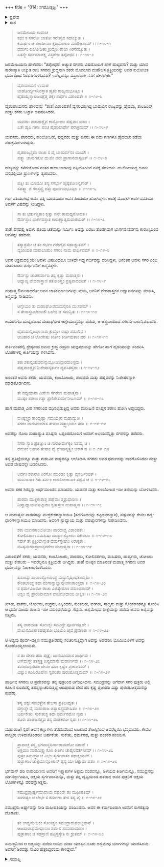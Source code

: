 +++
title = "014: ಸಗರೋತ್ಪತ್ತಿಃ"
+++

<details><summary>ಪ್ರವೇಶ</summary>


।।   ಓಂ ಓಂ ನಮೋ ನಾರಾಯಣಾಯ।।   ಶ್ರೀ ವೇದವ್ಯಾಸಾಯ ನಮಃ ।।

ಶ್ರೀ ಕೃಷ್ಣದ್ವೈಪಾಯನ ವೇದವ್ಯಾಸ ವಿರಚಿತ  

**ಶ್ರೀ ಮಹಾಭಾರತ**

**ಖಿಲಭಾಗೇ ಹರಿವಂಶಃ**

**ಹರಿವಂಶ ಪರ್ವ**

**ಅಧ್ಯಾಯ 14**


</details>

<details><summary>ಸಾರ</summary>



</details>

>ಜನಮೇಜಯ ಉವಾಚ  
ಕಥಂ ಸ ಸಗರೋ ಜಾತೋ ಗರೇಣೈವ ಸಹಾಚ್ಯುತಃ ।  
ಕಿಮರ್ಥಂ ಚ ಶಕಾದೀನಾಂ ಕ್ಷತ್ರಿಯಾಣಾಂ ಮಹೌಜಸಾಮ್ ।।   ೧-೧೪-೧  
ಧರ್ಮಂ ಕುಲೋಚಿತಂ ಕ್ರುದ್ಧೋ ರಾಜಾ ನಿರಸದಚ್ಯುತಃ ।  
ಏತನ್ಮೇ ಸರ್ವಮಾಚಕ್ಷ್ವ ವಿಸ್ತರೇಣ ತಪೋಧನ ।।   ೧-೧೪-೨
> 
ಜನಮೇಜಯನು ಹೇಳಿದನು: “ತಪೋಧನ! ಅಚ್ಯುತ ಸಗರನು ವಿಷದೊಂದಿಗೆ ಹೇಗೆ ಹುಟ್ಟಿದನು? ಮತ್ತು ಯಾವ ಕಾರಣಕ್ಕಾಗಿ ಅಚ್ಯುತ ರಾಜ ಸಗರನು ಕ್ರುದ್ಧನಾಗಿ ಶಕರೇ ಮೊದಲಾದ ಮಹೌಜಸ ಕ್ಷತ್ರಿಯರನ್ನು ಅವರ ಕುಲೋಚಿತ ಧರ್ಮದಿಂದ ನಿರಸನಗೊಳಿಸಿದನು? ಇವೆಲ್ಲವನ್ನೂ ವಿಸ್ತಾರವಾಗಿ ನನಗೆ ಹೇಳಬೇಕು.” 

>ವೈಶಂಪಾಯನ ಉವಾಚ  
ಬಾಹೋರ್ವ್ಯಸನಿನಸ್ತಾತ ಹೃತಂ ರಾಜ್ಯಮಭೂತ್ಕಿಲ ।  
ಹೈಹಯೈಸ್ತಾಲಜಂಘೈಶ್ಚ ಶಕೈಃ ಸಾರ್ಧಂ ವಿಶಾಂಪತೇ ।।   ೧-೧೪-೩
> 
ವೈಶಂಪಾಯನನು ಹೇಳಿದನು: “ತಾತ! ವಿಶಾಂಪತೇ! ವ್ಯಸನಿಯಾಗಿದ್ದ ಬಾಹುವಿನ ರಾಜ್ಯವನ್ನು ಹೈಹಯ, ತಾಲಜಂಘ ಮತ್ತು ಶಕರು ಒಟ್ಟಾಗಿ ಅಪಹರಿಸಿದರು.

>ಯವನಾಃ ಪಾರದಾಶ್ಚೈವ ಕಾಮ್ಬೋಜಾಃ ಪಹ್ಲವಾಃ ಖಸಾಃ ।  
ಏತೇ ಹ್ಯಪಿ ಗಣಾಃ ಪಂಚ ಹೈಹಯಾರ್ಥೇ ಪರಾಕ್ರಮಮ್ ।।   ೧-೧೪-೪
> 
ಯವನರು, ಪಾರದರು, ಕಾಂಬೋಜರು, ಪಹ್ಲವರು ಮತ್ತು ಖಸರು ಈ ಐದು ಗಣಗಳೂ ಹೈಹಯರ ಕಡೆಯ ಪರಾಕ್ರಮಿಗಳಾಗಿದ್ದರು.

>ಹೃತರಾಜ್ಯಸ್ತದಾ ರಾಜಾ ಸ ವೈ ಬಾಹುರ್ವನಂ ಯಯೌ ।  
ಪತ್ನ್ಯಾ ಚಾನುಗತೋ ದುಃಖೀ ವನೇ ಪ್ರಾಣಾನವಾಸೃಜತ್ ।।   ೧-೧೪-೫
> 
ರಾಜ್ಯವನ್ನು ಕಳೆದುಕೊಂಡ ನಂತರ ರಾಜಾ ಬಾಹುವು ಪತ್ನಿಯೊಂದಿಗೆ ವನಕ್ಕೆ ತೆರಳಿದನು. ದುಃಖಿಯಾಗಿದ್ದ ಅವನು ವನದಲ್ಲಿಯೇ ಪ್ರಾಣಗಳನ್ನು ತ್ಯಜಿಸಿದನು. 

>ಪತ್ನೀ ತು ಯಾದವೀ ತಸ್ಯ ಸಗರ್ಭಾ ಪೃಷ್ಠತೋಽನ್ವಗಾತ್ ।  
ಸಪತ್ನ್ಯಾ ಚ ಗರಸ್ತಸ್ಯೈ ದತ್ತಃ ಪೂರ್ವಮಭೂತ್ಕಿಲ ।।   ೧-೧೪-೬
> 
ಗರ್ಭವತಿಯಾಗಿದ್ದ ಅವನ ಪತ್ನಿ ಯಾದವಿಯು ಅವನ ಹಿಂದೆಯೇ ಹೋಗಿದ್ದಳು. ಅದಕ್ಕೆ ಮೊದಲೇ ಅವಳ ಸವತಿಯು ಅವಳಿಗೆ ವಿಷವನ್ನು ನೀಡಿದ್ದಳು.

>ಸಾ ತು ಭರ್ತುಶ್ಚಿತಾಂ ಕೃತ್ವಾ ವನೇ ತಾಮಧ್ಯರೋಹತ ।  
ಔರ್ವಸ್ತಾಂ ಭಾರ್ಗವಸ್ತಾತ ಕಾರುಣ್ಯಾತ್ಸಮವಾರಯತ್ ।।   ೧-೧೪-೭
> 
ತಾತ! ವನದಲ್ಲಿ ಅವಳು ಪತಿಯ ಚಿತೆಯನ್ನು ನಿರ್ಮಿಸಿ ಅದನ್ನು ಏರಲು ತೊಡಗಿದಾಗ ಭಾರ್ಗವ ಔರ್ವನು ಕಾರುಣ್ಯದಿಂದ ಅವಳನ್ನು ತಡೆದನು.

>ತಸ್ಯಾಶ್ರಮೇ ಚ ತಂ ಗರ್ಭಂ ಗರೇಣೈವ ಸಹಾಚ್ಯುತಮ್ ।  
ವ್ಯಜಾಯತ ಮಹಾಬಾಹುಂ ಸಗರಂ ನಾಮ ಪಾರ್ಥಿವಮ್ ।।   ೧-೧೪-೮
> 
ಅವನ ಆಶ್ರಮದಲ್ಲಿಯೇ ಅವಳು ವಿಷದಿಂದಲೂ ಬೀಳದೇ ಇದ್ದ ಗರ್ಭವನ್ನು ಧರಿಸಿದ್ದಳು. ಅನಂತರ ಅವಳು ಸಗರ ಎಂಬ ಮಹಾಬಾಹು ಪಾರ್ಥಿವನಿಗೆ ಜನ್ಮವಿತ್ತಳು.

>ಔರ್ವಸ್ತು ಜಾತಕರ್ಮಾದಿ ತಸ್ಯ ಕೃತ್ವಾ ಮಹಾತ್ಮನಃ ।  
ಅಧ್ಯಾಪ್ಯ ವೇದಶಾಸ್ತ್ರಾಣಿ ತತೋಽಸ್ತ್ರಂ ಪ್ರತ್ಯಪಾದಯತ್ ।।   ೧-೧೪-೯
> 
ಮಹಾತ್ಮ ಔರ್ವನಾದರೋ ಅವನ ಜಾತಕರ್ಮಾದಿಗಳನ್ನು ಮಾಡಿ, ಅವನಿಗೆ ವೇದಶಾಸ್ತ್ರಗಳ ಅಧ್ಯಾಪನೆಗಳನ್ನು ಮಾಡಿಸಿ, ಅಸ್ತ್ರವನ್ನು ನೀಡಿದನು.

>ಆಗ್ನೇಯಂ ತು ಮಹಾಘೋರಮಮರೈರಪಿ ದುಃಸಹಮ್ ।  
ಸ ತೇನಾಸ್ತ್ರಬಲೇನಾಜೌ ಬಲೇನ ಚ ಸಮನ್ವಿತಃ ।।   ೧-೧೪-೧೦
> 
ಅಮರರಿಗೂ ದುಃಸ್ಸಹವಾದ ಮಹಾಘೋರ ಆಗ್ನೇಯಾಸ್ತ್ರವನ್ನು ಪಡೆದು, ಆ ಅಸ್ತ್ರಬಲದಿಂದ ಸಗರನು ಬಲಾನ್ವಿತನಾದನು.

>ಹೈಹಯಾನ್ನಿಜಘಾನಾಶು ಕ್ರುದ್ಧೋ ರುದ್ರಃ ಪಶೂನಿವ ।  
ಆಜಹಾರ ಚ ಲೋಕೇಷು ಕೀರ್ತಿಂ ಕೀರ್ತಿಮತಾಂ ವರಃ ।।   ೧-೧೪-೧೧
> 
ಕೀರ್ತಿವಂತರಲ್ಲಿ ಶ್ರೇಷ್ಠನಾದ ಅವನು ಕ್ರುದ್ಧ ರುದ್ರನು ಯಜ್ಞಪಶುವನ್ನು ಹೇಗೋ ಹಾಗೆ ಹೈಹಯರನ್ನು ಸಂಹರಿಸಿ ಲೋಕಗಳಲ್ಲಿ ಕೀರ್ತಿಯನ್ನು ಗಳಿಸಿದನು.

>ತತಃ ಶಕಾನ್ಸಯವನಾನ್ಕಾಮ್ಬೋಜಾನ್ಪಾರದಾಂಸ್ತದಾ ।  
ಪಹ್ಲವಾಂಶ್ಚೈವ ನಿಃಶೇಷಾನ್ಕರ್ತುಂ ವ್ಯವಸಿತಸ್ತದಾ ।।   ೧-೧೪-೧೨
> 
ಅನಂತರ ಅವನು ಶಕರು, ಯವನರು, ಕಾಂಬೋಜರು, ಪಾರದರು ಮತ್ತು ಪಹ್ಲವರನ್ನು ನಿಃಶೇಷರನ್ನಾಗಿ ಮಾಡತೊಡಗಿದನು.

>ತೇ ವಧ್ಯಮಾನಾ ವೀರೇಣ ಸಗರೇಣ ಮಹಾತ್ಮನಾ ।  
ವಸಿಷ್ಠಂ ಶರಣಂ ಗತ್ವಾ ಪ್ರಣಿಪೇತುರ್ಮನೀಷಿಣಮ್ ।।   ೧-೧೪-೧೩
> 
ಹಾಗೆ ಮಹಾತ್ಮ ವೀರ ಸಗರನಿಂದ ವಧಿಸಲ್ಪಡುತ್ತಿದ್ದ ಅವರು ಮನೀಷಿಣಿ ವಸಿಷ್ಠನ ಶರಣು ಹೋಗಿ ಅಡ್ಡಬಿದ್ದರು.

>ವಸಿಷ್ಠಸ್ತ್ವಥ ತಾಂದೃಷ್ಟ್ವಾ ಸಮಯೇನ ಮಹಾದ್ಯುತಿಃ ।  
ಸಗರಂ ವಾರಯಾಮಾಸ ತೇಷಾಂ ದತ್ತ್ವಾಭಯಂ ತದಾ ।।   ೧-೧೪-೧೪
> 
ಅವರನ್ನು ನೋಡಿ ಮಹಾದ್ಯುತಿ ವಸಿಷ್ಠನು ಒಪ್ಪಂದದೊಂದಿಗೆ ಅವರಿಗೆ ಅಭಯವನ್ನಿತ್ತು ಸಗರನನ್ನು ತಡೆದನು.

>ಸಗರಃ ಸ್ವಾಂ ಪ್ರತಿಜ್ಞಾಂ ಚ ಗುರೋರ್ವಾಕ್ಯಂ ನಿಶಮ್ಯ ಚ ।  
ಧರ್ಮಂ ಜಘಾನ ತೇಷಾಂ ವೈ ವೇಷಾನ್ಯತ್ವಂ ಚಕಾರ ಹ ।।   ೧-೧೪-೧೫
> 
ತನ್ನ ಪ್ರತಿಜ್ಞೆಯನ್ನೂ ಮತ್ತು ಗುರುವಿನ ವಾಕ್ಯವನ್ನೂ ಆಲೋಚಿಸಿ ಸಗರನು ಅವರ ಧರ್ಮವನ್ನು ನಾಶಗೊಳಿಸಿದನು ಮತ್ತು ಅವರ ವೇಷವನ್ನೇ ಬದಲಿಸಿದನು.

>ಅರ್ಧಂ ಶಕಾನಾಂ ಶಿರಸೋ ಮುಂಡಂ ಕೃತ್ವಾ ವ್ಯಸರ್ಜಯತ್ ।  
ಯವನಾನಾಂ ಶಿರಃ ಸರ್ವಂ ಕಾಂಬೋಜಾನಾಂ ತಥೈವ ಚ ।।   ೧-೧೪-೧೬
> 
ಅವನು ಶಕರ ಶಿರಸ್ಸನ್ನು ಅರ್ಧಮುಂಡನ ಮಾಡಿದನು. ಯವನರ ಮತ್ತು ಕಾಂಬೋಜರ ಇಡೀ ತಲೆಯನ್ನು ಬೋಳಿಸಿದನು.

>ಪಾರದಾ ಮುಕ್ತಕೇಶಾಶ್ಚ ಪಹ್ಲವಾಃ ಶ್ಮಶ್ರುಧಾರಿಣಃ ।  
ನಿಃಸ್ವಾಧ್ಯಾಯವಷಟ್ಕಾರಾಃ ಕೃತಾಸ್ತೇನ ಮಹಾತ್ಮನಾ ।।   ೧-೧೪-೧೭
> 
ಆ ಮಹಾತ್ಮನು ಪಾರದರನ್ನು ಮುಕ್ತಕೇಶರನ್ನಾಗಿಯೂ (ತಲೆಗೂದಲನ್ನು ಕಟ್ಟದವರನ್ನಾಗಿ), ಪಹ್ಲವರನ್ನು ಕೇವಲ ಗಡ್ಡ-ಧಾರಿಗಳನ್ನಾಗಿಯೂ ಮಾಡಿದನು. ಅವರಿಗೆ ಸ್ವಾಧ್ಯಾಯ ಮತ್ತು ವಷಟ್ಕಾರಗಳನ್ನು ನಿಷೇದಿಸಿದನು.

>ಶಕಾ ಯವನಕಾಂಬೋಜಾಃ ಪಾರದಾಶ್ಚ ವಿಶಾಂಪತೇ ।  
ಕೋಲಿಸರ್ಪಾಃ ಸಮಹಿಷಾ ದಾರ್ದ್ಯಾಶ್ಚೋಲಾಃ ಸಕೇರಲಾಃ ।।   ೧-೧೪-೧೮  
ಸರ್ವೇ ತೇ ಕ್ಷತ್ರಿಯಾಸ್ತಾತ ಧರ್ಮಸ್ತೇಷಾಂ ನಿರಾಕೃತಃ ।  
ವಸಿಷ್ಠವಚನಾದ್ರಾಜನ್ಸಗರೇಣ ಮಹಾತ್ಮನಾ ।।   ೧-೧೪-೧೯
> 
ವಿಶಾಂಪತೇ! ಶಕರು, ಯವನರು, ಕಾಂಬೋಜರು, ಪಾರದರು, ಕೋಲಿಸರ್ಪರು, ಮಹಿಷರು, ದಾರ್ದ್ಯರು, ಚೋಲರು ಮತ್ತು ಕೇರಲರು – ಇವರೆಲ್ಲರೂ ಕ್ಷತ್ರಿಯರೇ ಆಗಿದ್ದರು. ತಾತ! ವಸಿಷ್ಠನ ಮಾತಿನಂತೆ ಮಹಾತ್ಮ ಸಗರನು ಅವರ ಧರ್ಮವನ್ನು ನಿರಾಕಾರಗೊಳಿಸಿದನು. 

>ಖಸಾಂಸ್ತು ಪಾರಾಂಶ್ಚೋಲಾಂಶ್ಚ ಮದ್ರಾನ್ಕಿಷ್ಕಿಂಧಕಾಂಸ್ತಥಾ ।  
ಕೌಂತಲಾಂಶ್ಚ ತಥಾ ವಂಗಾನ್ಸಾಲ್ವಾನ್ಕೌಂಕಣಕಾಂಸ್ತಥಾ ।।   ೧-೧೪-೨೦  
ಸ ಧರ್ಮವಿಜಯೀ ರಾಜಾ ವಿಜಿತ್ಯೇಮಾಂ ವಸುಂಧರಾಮ್ ।  
ಅಶ್ವಂ ವೈ ಪ್ರೇರಯಾಮಾಸ ವಾಜಿಮೇಧಾಯ ದೀಕ್ಷಿತಃ ।।   ೧-೧೪-೨೧
> 
ಖಸರು, ಪಾರರು, ಚೋಲರು, ಮದ್ರರು, ಕಿಷ್ಕಿಂಧರು, ಕುಂತಲರು, ವಂಗರು, ಸಾಲ್ವರು ಮತ್ತು ಕೊಂಕಣಕರನ್ನೂ ಸೋಲಿಸಿ ಆ ಧರ್ಮವಿಜಯಿ ರಾಜನು ಇಡೀ ವಸುಂಧರೆಯನ್ನು ಗೆದ್ದನು. ಅಶ್ವಮೇಧದ ದೀಕ್ಷೆಯನ್ನು ಪಡೆದು ಅವನು ಅಶ್ವವನ್ನು ಬಿಟ್ಟನು.

>ತಸ್ಯ ಚಾರಯತಃ ಸೋಽಶ್ವಃ ಸಮುದ್ರೇ ಪೂರ್ವದಕ್ಷಿಣೇ ।  
ವೇಲಾಸಮೀಪೇಽಪಹೃತೋ ಭೂಮಿಂ ಚೈವ ಪ್ರವೇಶಿತಃ ।।   ೧-೧೪-೨೨
> 
ಆ ಅಶ್ವವು ಪೂರ್ವ-ದಕ್ಷಿಣ ಸಮುತ್ರತೀರದಲ್ಲಿ ಸಂಚರಿಸುತ್ತಿದ್ದಾಗ ಅದನ್ನು ಅಪಹರಿಸಿ ಭೂಮಿಯೊಳಗೆ ಅದನ್ನು ಕೊಂಡೊಯ್ಯಲಾಯಿತು.

>ಸ ತಂ ದೇಶಂ ತದಾ ಪುತ್ರೈಃ ಖಾನಯಾಮಾಸ ಪಾರ್ಥಿವಃ ।  
ಆಸೇದುಸ್ತೇ ತತಸ್ತತ್ರ ಖನ್ಯಮಾನೇ ಮಹಾರ್ಣವೇ ।।   ೧-೧೪-೨೩  
ತಮಾದಿಪುರುಷಂ ದೇವಂ ಹರಿಂ ಕೃಷ್ಣಂ ಪ್ರಜಾಪತಿಮ್ ।  
ವಿಷ್ಣುಂ ಕಪಿಲರೂಪೇಣ ಸ್ವಪಂತಂ ಪುರುಷೋತ್ತಮಮ್ ।।   ೧-೧೪-೨೪
> 
ಪಾರ್ಥಿವ ಸಗರನು ಆ ಪ್ರದೇಶವನ್ನು ತನ್ನ ಪುತ್ರರಿಂದ ಅಗೆಯಿಸಿದನು. ಸಮುದ್ರವನ್ನು ಅಗೆದಾಗ ಸಗರ ಪುತ್ರರು ಅಲ್ಲಿ ಕಪಿಲನ ರೂಪದಲ್ಲಿ ತಪಸ್ಸನ್ನಾಚರಿಸುತ್ತಿದ್ದ ಆದಿಪುರುಷ ದೇವ ಹರಿ ಕೃಷ್ಣ ಪ್ರಜಾಪತಿ ವಿಷ್ಣು ಪುರುಷೋತ್ತಮನನ್ನು ಕಂಡರು.

>ತಸ್ಯ ಚಕ್ಷುಃಸಮುತ್ಥೇನ ತೇಜಸಾ ಪ್ರತಿಬುಧ್ಯತಃ ।  
ದಗ್ಧಾಸ್ತೇ ವೈ ಮಹಾರಾಜ ಚತ್ವಾರಸ್ತ್ವವಶೇಷಿತಾಃ ।।   ೧-೧೪-೨೫  
ಬರ್ಹಕೇತುಃ ಸುಕೇತುಶ್ಚ ತಥಾ ಧರ್ಮರಥೋ ನೃಪಃ ।  
ಶೂರಃ ಪಂಚಜನಶ್ಚೈವ ತಸ್ಯ ವಂಶಕರೋ ನೃಪಃ ।।   ೧-೧೪-೨೬
> 
ಮಹಾರಾಜ! ನೃಪ! ಅವನ ಕಣ್ಣುಗಳು ತೆರೆದುದರಿಂದ ಉಂಟಾದ ತೇಜಸ್ಸಿನಿಂದ ಅವರೆಲ್ಲರೂ ಭಸ್ಮವಾದರು. ಕೇವಲ ನಾಲ್ವರು ಉಳಿದುಕೊಂಡರು: ಬರ್ಹಕೇತು, ಸುಕೇತು, ಧರ್ಮರಥ, ಮತ್ತು ವಂಶಕರ ಪಂಚಜನ.

>ಪ್ರಾದಾಚ್ಚ ತಸ್ಮೈ ಭಗವಾನ್ಹರಿರ್ನಾರಾಯಣೋ ವರಾನ್ ।  
ಅಕ್ಷಯಂ ವಂಶಮಿಕ್ಷ್ವಾಕೋಃ ಕೀರ್ತಿಂ ಚಾಪ್ಯನಿವರ್ತನೀಮ್ ।।   ೧-೧೪-೨೭  
ಪುತ್ರಂ ಸಮುದ್ರಂ ಚ ವಿಭುಃ ಸ್ವರ್ಗವಾಸಂ ತಥಾಕ್ಷಯಮ್ ।  
ಪುತ್ರಾಣಾಂ ಚಾಕ್ಷಯಾನ್ಲೋಕಾನ್ ತ್ವಸ್ಯ ಯೇ ಚಕ್ಷುಷಾ ಹತಾಃ ।।   ೧-೧೪-೨೮
> 
ಭಗವಾನ್ ಹರಿ ನಾರಾಯಣನು ಅವನಿಗೆ ಇಕ್ಷ್ವಾಕುಗಳ ಅಕ್ಷಯ ವಂಶವನ್ನೂ, ಅಳಿಯದ ಕೀರ್ತಿಯನ್ನೂ, ಸಮುದ್ರನನ್ನು ಮಗನನ್ನಾಗಿಯೂ, ಅಕ್ಷಯ ಸ್ವರ್ಗವಾಸವನ್ನೂ, ಮತ್ತು ತನ್ನ ದೃಷ್ಟಿಯಿಂದ ಹತರಾದ ಅವನ ಪುತ್ರರಿಗೆ ಅಕ್ಷಯ ಲೋಕಗಳನ್ನೂ ವರವನ್ನಾಗಿತ್ತನು.

>ಸಮುದ್ರಶ್ಚಾರ್ಘ್ಯಮಾದಾಯ ವವಂದೇ ತಂ ಮಹೀಪತಿಮ್ ।  
ಸಾಗರತ್ವಂ ಚ ಲೇಭೇ ಸ ಕರ್ಮಣಾ ತೇನ ತಸ್ಯ ವೈ ।।   ೧-೧೪-೨೯
> 
ಸಮುದ್ರನು ಅರ್ಘ್ಯವನ್ನು ನೀಡಿ ಮಹೀಪತಿಯನ್ನು ವಂದಿಸಿದನು. ಅವನ ಈ ಕರ್ಮದಿಂದಾಗಿ ಅವನಿಗೆ ಸಾಗರತ್ವವು ದೊರಕಿತು.

>ತಂ ಚಾಶ್ವಮೇಧಿಕಂ ಸೋಽಶ್ವಂ ಸಮುದ್ರಾದುಪಲಬ್ಧವಾನ್ ।  
ಆಜಹಾರಾಶ್ವಮೇಧಾನಾಂ ಶತಂ ಸ ಸುಮಹಾಯಶಾಃ ।  
ಪುತ್ರಾಣಾಂ ಚ ಸಹಸ್ರಾಣಿ ಷಷ್ಠಿಸ್ತಸ್ಯೇತಿ ನಃ ಶ್ರುತಮ್ ।।   ೧-೧೪-೩೦
> 
ಸಮುದ್ರನಿಂದ ಆ ಅಶ್ವವನ್ನು ಪಡೆದು ಅವನು ಮಹಾ ಯಶಸ್ಸಿನ ನೂರು ಅಶ್ವಮೇಧ ಯಾಗಗಳನ್ನು ಯಾಜಿಸಿದನು. ಅವನಿಗೆ ಅರವತ್ತು ಸಾವಿರ ಪುತ್ರರಿದ್ದರೆಂದು ಕೇಳಿದ್ದೇವೆ.”



<details><summary>ಸಮಾಪ್ತಿ</summary>

ಇತಿ ಶ್ರೀಮಹಾಭಾರತೇ ಖಿಲೇಷು ಹರಿವಂಶೇ ಹರಿವಂಶಪರ್ವಣಿ ಸಗರೋತ್ಪತ್ತಿರ್ನಾಮ ಚತುರ್ದಶೋಽಧ್ಯಾಯಃ

</details>

[^1]: ಉತ್ತರ, ಆಗ್ನೇಯ, ಪೂರ್ವ, ನೈರುತ್ಯ, ದಕ್ಷಿಣ, ವಾಯುವ್ಯ, ಪಶ್ಚಿಮ, ಈಶಾನ್ಯ, ಮೇಲೆ ಮತ್ತು ಕೆಳಗೆ.

[^2]: ಸನಕ, ಸನಂದ, ಸನಾತನ ಮತ್ತು ಸನತ್ಕುಮಾರ.
